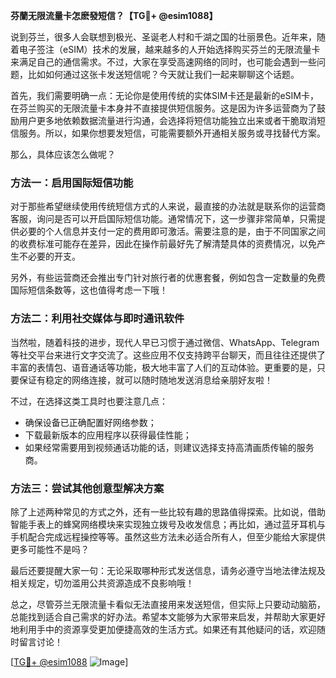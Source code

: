 **芬蘭无限流量卡怎麽發短信？【TG💪+ @esim1088】**

说到芬兰，很多人会联想到极光、圣诞老人村和千湖之国的壮丽景色。近年来，随着电子签注（eSIM）技术的发展，越来越多的人开始选择购买芬兰的无限流量卡来满足自己的通信需求。不过，大家在享受高速网络的同时，也可能会遇到一些问题，比如如何通过这张卡发送短信呢？今天就让我们一起来聊聊这个话题。

首先，我们需要明确一点：无论你是使用传统的实体SIM卡还是最新的eSIM卡，在芬兰购买的无限流量卡本身并不直接提供短信服务。这是因为许多运营商为了鼓励用户更多地依赖数据流量进行沟通，会选择将短信功能独立出来或者干脆取消短信服务。所以，如果你想要发短信，可能需要额外开通相关服务或寻找替代方案。

那么，具体应该怎么做呢？

### 方法一：启用国际短信功能

对于那些希望继续使用传统短信方式的人来说，最直接的办法就是联系你的运营商客服，询问是否可以开启国际短信功能。通常情况下，这一步骤非常简单，只需提供必要的个人信息并支付一定的费用即可激活。需要注意的是，由于不同国家之间的收费标准可能存在差异，因此在操作前最好先了解清楚具体的资费情况，以免产生不必要的开支。

另外，有些运营商还会推出专门针对旅行者的优惠套餐，例如包含一定数量的免费国际短信条数等，这也值得考虑一下哦！

### 方法二：利用社交媒体与即时通讯软件

当然啦，随着科技的进步，现代人早已习惯于通过微信、WhatsApp、Telegram等社交平台来进行文字交流了。这些应用不仅支持跨平台聊天，而且往往还提供了丰富的表情包、语音通话等功能，极大地丰富了人们的互动体验。更重要的是，只要保证有稳定的网络连接，就可以随时随地发送消息给亲朋好友啦！

不过，在选择这类工具时也要注意几点：
- 确保设备已正确配置好网络参数；
- 下载最新版本的应用程序以获得最佳性能；
- 如果经常需要用到视频通话功能的话，则建议选择支持高清画质传输的服务商。

### 方法三：尝试其他创意型解决方案

除了上述两种常见的方式之外，还有一些比较有趣的思路值得探索。比如说，借助智能手表上的蜂窝网络模块来实现独立拨号及收发信息；再比如，通过蓝牙耳机与手机配合完成远程操控等等。虽然这些方法未必适合所有人，但至少能给大家提供更多可能性不是吗？

最后还要提醒大家一句：无论采取哪种形式发送信息，请务必遵守当地法律法规及相关规定，切勿滥用公共资源造成不良影响哦！

总之，尽管芬兰无限流量卡看似无法直接用来发送短信，但实际上只要动动脑筋，总能找到适合自己需求的好办法。希望本文能够为大家带来启发，并帮助大家更好地利用手中的资源享受更加便捷高效的生活方式。如果还有其他疑问的话，欢迎随时留言讨论！

[[TG💪+ @esim1088](https://t.me/s/esim1088) ![Image](https://i.postimg.cc/4NQfJmqS/Snipaste-2025-05-13-00-14-12.png)]